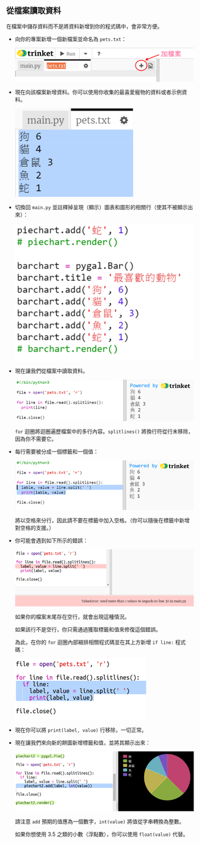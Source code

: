 ## 從檔案讀取資料

在檔案中儲存資料而不是將資料新增到你的程式碼中，會非常方便。


+ 向你的專案新增一個新檔案並命名為 `pets.txt`：

  ![screenshot](images/pets-file.png)

+ 現在向該檔案新增資料。你可以使用你收集的最喜愛寵物的資料或者示例資料。

  ![screenshot](images/pets-data.png)

+ 切換回 `main.py` 並註釋掉呈現（顯示）圖表和圖形的相關行（使其不被顯示出來）：

  ![screenshot](images/pets-comment.png)

+ 現在讓我們從檔案中讀取資料。

  ![screenshot](images/pets-read.png)

  `for` 迴圈將迴圈遍歷檔案中的多行內容。`splitlines()` 將換行符從行末移除，因為你不需要它。

+ 每行需要被分成一個標籤和一個值：

  ![screenshot](images/pets-split.png)

  將以空格來分行，因此請不要在標籤中加入空格。（你可以隨後在標籤中新增對空格的支援。）

+ 你可能會遇到如下所示的錯誤：

  ![screenshot](images/pets-error.png)

  如果你的檔案末尾存在空行，就會出現這種情況。

  如果該行不是空行，你只需通過獲取標籤和值來修復這個錯誤。

  為此，在你的 `for` 迴圈內部縮排相關程式碼並在其上方新增 `if line:` 程式碼：

  ![screenshot](images/pets-fix.png)

+ 現在你可以將 `print(label, value)` 行移除，一切正常。

+ 現在讓我們來向新的餅圖新增標籤和值，並將其顯示出來：

  ![screenshot](images/pets-pie2.png)

  請注意 `add` 預期的值應為一個數字，`int(value)` 將值從字串轉換為整數。

  如果你想使用 3.5 之類的小數（浮點數），你可以使用 `float(value)` 代替。




